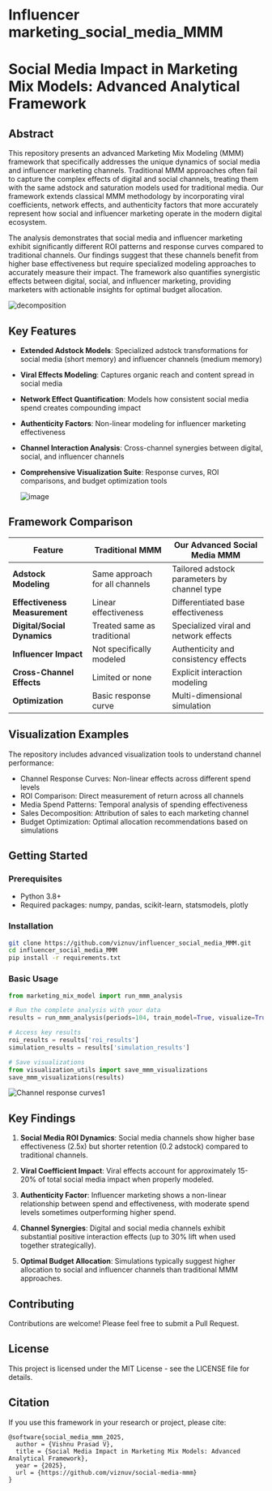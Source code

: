 # Influencer marketing_social_media_MMM
# Social Media Impact in Marketing Mix Models: Advanced Analytical Framework

## Abstract

This repository presents an advanced Marketing Mix Modeling (MMM) framework that specifically addresses the unique dynamics of social media and influencer marketing channels. Traditional MMM approaches often fail to capture the complex effects of digital and social channels, treating them with the same adstock and saturation models used for traditional media. Our framework extends classical MMM methodology by incorporating viral coefficients, network effects, and authenticity factors that more accurately represent how social and influencer marketing operate in the modern digital ecosystem.

The analysis demonstrates that social media and influencer marketing exhibit significantly different ROI patterns and response curves compared to traditional channels. Our findings suggest that these channels benefit from higher base effectiveness but require specialized modeling approaches to accurately measure their impact. The framework also quantifies synergistic effects between digital, social, and influencer marketing, providing marketers with actionable insights for optimal budget allocation.

![decomposition](https://github.com/user-attachments/assets/52f40c6a-c68f-4211-aad0-8f4576c2aa49)


## Key Features

- **Extended Adstock Models**: Specialized adstock transformations for social media (short memory) and influencer channels (medium memory)
- **Viral Effects Modeling**: Captures organic reach and content spread in social media
- **Network Effect Quantification**: Models how consistent social media spend creates compounding impact
- **Authenticity Factors**: Non-linear modeling for influencer marketing effectiveness
- **Channel Interaction Analysis**: Cross-channel synergies between digital, social, and influencer channels
- **Comprehensive Visualization Suite**: Response curves, ROI comparisons, and budget optimization tools

  ![image](https://github.com/user-attachments/assets/1e3524f3-b8fb-41a8-8ac4-643a46f3a1a2)


## Framework Comparison

| Feature | Traditional MMM | Our Advanced Social Media MMM |
|---------|-----------------|-------------------------------|
| **Adstock Modeling** | Same approach for all channels | Tailored adstock parameters by channel type |
| **Effectiveness Measurement** | Linear effectiveness | Differentiated base effectiveness |
| **Digital/Social Dynamics** | Treated same as traditional | Specialized viral and network effects |
| **Influencer Impact** | Not specifically modeled | Authenticity and consistency effects |
| **Cross-Channel Effects** | Limited or none | Explicit interaction modeling |
| **Optimization** | Basic response curve | Multi-dimensional simulation |

## Visualization Examples

The repository includes advanced visualization tools to understand channel performance:

- Channel Response Curves: Non-linear effects across different spend levels
- ROI Comparison: Direct measurement of return across all channels
- Media Spend Patterns: Temporal analysis of spending effectiveness
- Sales Decomposition: Attribution of sales to each marketing channel
- Budget Optimization: Optimal allocation recommendations based on simulations

## Getting Started

### Prerequisites

- Python 3.8+
- Required packages: numpy, pandas, scikit-learn, statsmodels, plotly

### Installation

```bash
git clone https://github.com/viznuv/influencer_social_media_MMM.git
cd influencer_social_media_MMM
pip install -r requirements.txt
```

### Basic Usage

```python
from marketing_mix_model import run_mmm_analysis

# Run the complete analysis with your data
results = run_mmm_analysis(periods=104, train_model=True, visualize=True)

# Access key results
roi_results = results['roi_results']
simulation_results = results['simulation_results']

# Save visualizations
from visualization_utils import save_mmm_visualizations
save_mmm_visualizations(results)
```

![Channel response curves1](https://github.com/user-attachments/assets/5617155b-74a2-4f09-9fd5-32661184b71f)


## Key Findings

1. **Social Media ROI Dynamics**: Social media channels show higher base effectiveness (2.5x) but shorter retention (0.2 adstock) compared to traditional channels.

2. **Viral Coefficient Impact**: Viral effects account for approximately 15-20% of total social media impact when properly modeled.

3. **Authenticity Factor**: Influencer marketing shows a non-linear relationship between spend and effectiveness, with moderate spend levels sometimes outperforming higher spend.

4. **Channel Synergies**: Digital and social media channels exhibit substantial positive interaction effects (up to 30% lift when used together strategically).

5. **Optimal Budget Allocation**: Simulations typically suggest higher allocation to social and influencer channels than traditional MMM approaches.

## Contributing

Contributions are welcome! Please feel free to submit a Pull Request.

## License

This project is licensed under the MIT License - see the LICENSE file for details.

## Citation

If you use this framework in your research or project, please cite:

```
@software{social_media_mmm_2025,
  author = {Vishnu Prasad V},
  title = {Social Media Impact in Marketing Mix Models: Advanced Analytical Framework},
  year = {2025},
  url = {https://github.com/viznuv/social-media-mmm}
}
```

